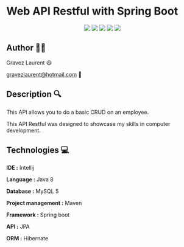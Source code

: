 # Web API Restful with Spring Boot 

<div align="center" width="100%">
<img src="https://img.shields.io/badge/Java-ED8B00?style=for-the-badge&logo=java&logoColor=white">
<img src="https://img.shields.io/badge/IntelliJIDEA-000000.svg?style=for-the-badge&logo=intellij-idea&logoColor=white">
<img src="https://img.shields.io/badge/MySQL-005C84?style=for-the-badge&logo=mysql&logoColor=white">
<img src="https://img.shields.io/badge/Hibernate-59666C?style=for-the-badge&logo=Hibernate&logoColor=white">
<img src="https://img.shields.io/badge/Spring_Boot-F2F4F9?style=for-the-badge&logo=spring-boot">
</div>

## Author :man_technologist:

Gravez Laurent :smiley:

gravezlaurent@hotmail.com :email:

## Description :mag:

This API allows you to do a basic CRUD on an employee.

This API Restful was designed to showcase my skills in computer development.

## Technologies :computer: 

**IDE :** Intellij

**Language :** Java 8

**Database :** MySQL 5

**Project management :** Maven 

**Framework :** Spring boot

**API :** JPA

**ORM :** Hibernate



